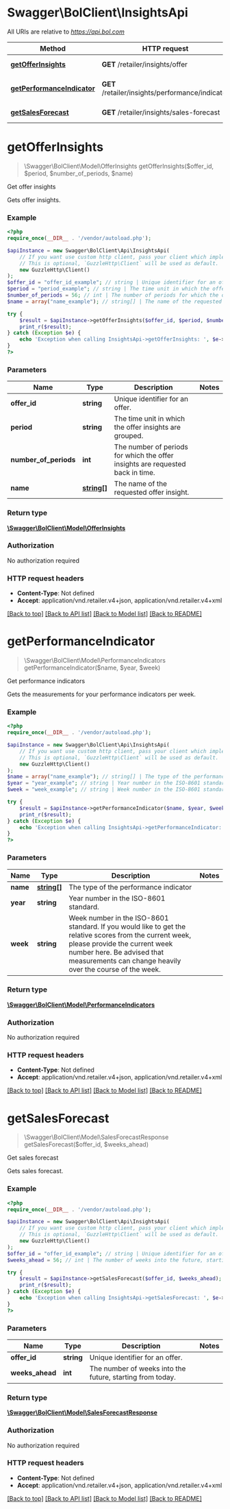 # Swagger\BolClient\InsightsApi

All URIs are relative to *https://api.bol.com*

Method | HTTP request | Description
------------- | ------------- | -------------
[**getOfferInsights**](InsightsApi.md#getOfferInsights) | **GET** /retailer/insights/offer | Get offer insights
[**getPerformanceIndicator**](InsightsApi.md#getPerformanceIndicator) | **GET** /retailer/insights/performance/indicator | Get performance indicators
[**getSalesForecast**](InsightsApi.md#getSalesForecast) | **GET** /retailer/insights/sales-forecast | Get sales forecast


# **getOfferInsights**
> \Swagger\BolClient\Model\OfferInsights getOfferInsights($offer_id, $period, $number_of_periods, $name)

Get offer insights

Gets offer insights.

### Example
```php
<?php
require_once(__DIR__ . '/vendor/autoload.php');

$apiInstance = new Swagger\BolClient\Api\InsightsApi(
    // If you want use custom http client, pass your client which implements `GuzzleHttp\ClientInterface`.
    // This is optional, `GuzzleHttp\Client` will be used as default.
    new GuzzleHttp\Client()
);
$offer_id = "offer_id_example"; // string | Unique identifier for an offer.
$period = "period_example"; // string | The time unit in which the offer insights are grouped.
$number_of_periods = 56; // int | The number of periods for which the offer insights are requested back in time.
$name = array("name_example"); // string[] | The name of the requested offer insight.

try {
    $result = $apiInstance->getOfferInsights($offer_id, $period, $number_of_periods, $name);
    print_r($result);
} catch (Exception $e) {
    echo 'Exception when calling InsightsApi->getOfferInsights: ', $e->getMessage(), PHP_EOL;
}
?>
```

### Parameters

Name | Type | Description  | Notes
------------- | ------------- | ------------- | -------------
 **offer_id** | **string**| Unique identifier for an offer. |
 **period** | **string**| The time unit in which the offer insights are grouped. |
 **number_of_periods** | **int**| The number of periods for which the offer insights are requested back in time. |
 **name** | [**string[]**](../Model/string.md)| The name of the requested offer insight. |

### Return type

[**\Swagger\BolClient\Model\OfferInsights**](../Model/OfferInsights.md)

### Authorization

No authorization required

### HTTP request headers

 - **Content-Type**: Not defined
 - **Accept**: application/vnd.retailer.v4+json, application/vnd.retailer.v4+xml

[[Back to top]](#) [[Back to API list]](../../README.md#documentation-for-api-endpoints) [[Back to Model list]](../../README.md#documentation-for-models) [[Back to README]](../../README.md)

# **getPerformanceIndicator**
> \Swagger\BolClient\Model\PerformanceIndicators getPerformanceIndicator($name, $year, $week)

Get performance indicators

Gets the measurements for your performance indicators per week.

### Example
```php
<?php
require_once(__DIR__ . '/vendor/autoload.php');

$apiInstance = new Swagger\BolClient\Api\InsightsApi(
    // If you want use custom http client, pass your client which implements `GuzzleHttp\ClientInterface`.
    // This is optional, `GuzzleHttp\Client` will be used as default.
    new GuzzleHttp\Client()
);
$name = array("name_example"); // string[] | The type of the performance indicator
$year = "year_example"; // string | Year number in the ISO-8601 standard.
$week = "week_example"; // string | Week number in the ISO-8601 standard. If you would like to get the relative scores from the current week, please provide the current week number here. Be advised that measurements can change heavily over the course of the week.

try {
    $result = $apiInstance->getPerformanceIndicator($name, $year, $week);
    print_r($result);
} catch (Exception $e) {
    echo 'Exception when calling InsightsApi->getPerformanceIndicator: ', $e->getMessage(), PHP_EOL;
}
?>
```

### Parameters

Name | Type | Description  | Notes
------------- | ------------- | ------------- | -------------
 **name** | [**string[]**](../Model/string.md)| The type of the performance indicator |
 **year** | **string**| Year number in the ISO-8601 standard. |
 **week** | **string**| Week number in the ISO-8601 standard. If you would like to get the relative scores from the current week, please provide the current week number here. Be advised that measurements can change heavily over the course of the week. |

### Return type

[**\Swagger\BolClient\Model\PerformanceIndicators**](../Model/PerformanceIndicators.md)

### Authorization

No authorization required

### HTTP request headers

 - **Content-Type**: Not defined
 - **Accept**: application/vnd.retailer.v4+json, application/vnd.retailer.v4+xml

[[Back to top]](#) [[Back to API list]](../../README.md#documentation-for-api-endpoints) [[Back to Model list]](../../README.md#documentation-for-models) [[Back to README]](../../README.md)

# **getSalesForecast**
> \Swagger\BolClient\Model\SalesForecastResponse getSalesForecast($offer_id, $weeks_ahead)

Get sales forecast

Gets sales forecast.

### Example
```php
<?php
require_once(__DIR__ . '/vendor/autoload.php');

$apiInstance = new Swagger\BolClient\Api\InsightsApi(
    // If you want use custom http client, pass your client which implements `GuzzleHttp\ClientInterface`.
    // This is optional, `GuzzleHttp\Client` will be used as default.
    new GuzzleHttp\Client()
);
$offer_id = "offer_id_example"; // string | Unique identifier for an offer.
$weeks_ahead = 56; // int | The number of weeks into the future, starting from today.

try {
    $result = $apiInstance->getSalesForecast($offer_id, $weeks_ahead);
    print_r($result);
} catch (Exception $e) {
    echo 'Exception when calling InsightsApi->getSalesForecast: ', $e->getMessage(), PHP_EOL;
}
?>
```

### Parameters

Name | Type | Description  | Notes
------------- | ------------- | ------------- | -------------
 **offer_id** | **string**| Unique identifier for an offer. |
 **weeks_ahead** | **int**| The number of weeks into the future, starting from today. |

### Return type

[**\Swagger\BolClient\Model\SalesForecastResponse**](../Model/SalesForecastResponse.md)

### Authorization

No authorization required

### HTTP request headers

 - **Content-Type**: Not defined
 - **Accept**: application/vnd.retailer.v4+json, application/vnd.retailer.v4+xml

[[Back to top]](#) [[Back to API list]](../../README.md#documentation-for-api-endpoints) [[Back to Model list]](../../README.md#documentation-for-models) [[Back to README]](../../README.md)

